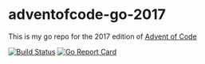 # adventofcode-go-2017

This is my go repo for the 2017 edition of [Advent of Code](https://adventofcode.com/)

[![Build Status](https://travis-ci.org/ivanpedersen/aoc17.svg?branch=master)](https://travis-ci.org/ivanpedersen/aoc17) [![Go Report Card](https://goreportcard.com/badge/github.com/ivanpedersen/aoc17)](https://goreportcard.com/report/github.com/ivanpedersen/aoc17)